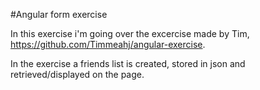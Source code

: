 #Angular form exercise

In this exercise i'm going over the excercise made by Tim,
https://github.com/Timmeahj/angular-exercise.

In the exercise a friends list is created, stored in json and retrieved/displayed on the page.
